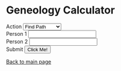 <html>
<head>
    <h1>Geneology Calculator</h1>
    <script type="module" src="../main.js"></script>
    <script type="module" src="../geneology.js"></script>
    <script type="module" src="../data.js"></script>
</head>
<body>
    <form>
        <div>
            <label>Action</label>
            <select name="action" id="action">
                <option id="find-path" value="find-path">Find Path</option>
                <option id="find-distance" value="find-distance">Find Distance</option>
            </select>
        </div>
        <div>
            <label for="person1name">Person 1</label>
            <input type="text" id="person1name" name="person1name" list="people">
        </div>
        <div>
            <label for="person2name">Person 2</label>
            <input type="text" id="person2name" name="person2name" list="people">
        </div>
        <div>
            <label for="button">Submit</label>
            <button type="button" id="button" onclick="alert('Hello World!')">Click Me!</button>
        </div>
        <datalist id="people">
                <option value="Internet Explorer"></option>
                <option value="Firefox"></option>
                <option value="Chrome"></option>
                <option value="Opera"></option>
                <option value="Safari"></option>
        </datalist>
    </form>
</body>
</html>

[Back to main page](./index.md)